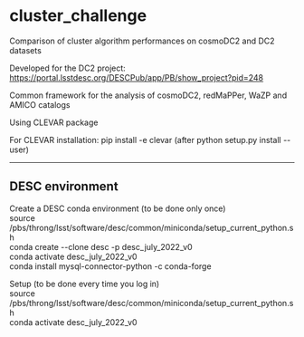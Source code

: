 # cluster_challenge
Comparison of cluster algorithm performances on cosmoDC2 and DC2 datasets

Developed for the DC2 project: https://portal.lsstdesc.org/DESCPub/app/PB/show_project?pid=248

Common framework for the analysis of cosmoDC2, redMaPPer, WaZP and AMICO catalogs

Using CLEVAR package

For CLEVAR installation: pip install -e clevar  (after python setup.py install --user)
***
## DESC environment
Create a DESC conda environment (to be done only once)   
source /pbs/throng/lsst/software/desc/common/miniconda/setup_current_python.sh    
conda create --clone desc -p desc_july_2022_v0   
conda activate desc_july_2022_v0   
conda install mysql-connector-python -c conda-forge   
 
Setup (to be done every time you log in)  
source /pbs/throng/lsst/software/desc/common/miniconda/setup_current_python.sh   
conda activate desc_july_2022_v0   
